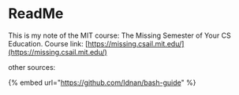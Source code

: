 # ReadMe

This is my note of the MIT course: The Missing Semester of Your CS Education. Course link: [https://missing.csail.mit.edu/](https://missing.csail.mit.edu/)

other sources:

{% embed url="https://github.com/Idnan/bash-guide" %}



